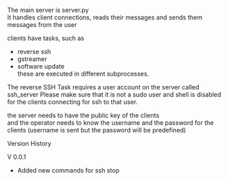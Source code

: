 The main server is server.py  
It handles client connections, reads their messages and sends them messages from the user  

clients have tasks, such as  
- reverse ssh  
- gstreamer  
- software update  
these are executed in different subprocesses. 

The reverse SSH Task requires a user account on the server called ssh_server 
Please make sure that it is not a sudo user and shell is disabled for the clients connecting for ssh to that user.

the server needs to have the public key of the clients  
and the operator needs to know the username and the password for the clients (username is sent but the password will be predefined)  



Version History


V 0.0.1

- Added new commands for ssh stop